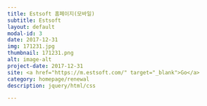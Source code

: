 ```yaml
---
title: Estsoft 홈페이지(모바일)
subtitle: Estsoft
layout: default
modal-id: 3
date: 2017-12-31
img: 171231.jpg
thumbnail: 171231.png
alt: image-alt
project-date: 2017-12-31
site: <a href="https://m.estsoft.com/" target="_blank">Go</a>
category: homepage/renewal
description: jquery/html/css

---
```

